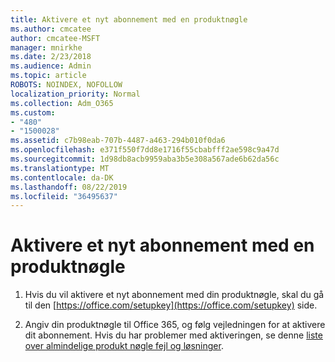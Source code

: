```yaml
---
title: Aktivere et nyt abonnement med en produktnøgle
ms.author: cmcatee
author: cmcatee-MSFT
manager: mnirkhe
ms.date: 2/23/2018
ms.audience: Admin
ms.topic: article
ROBOTS: NOINDEX, NOFOLLOW
localization_priority: Normal
ms.collection: Adm_O365
ms.custom:
- "480"
- "1500028"
ms.assetid: c7b98eab-707b-4487-a463-294b010f0da6
ms.openlocfilehash: e371f550f7dd8e1716f55cbabfff2ae598c9a47d
ms.sourcegitcommit: 1d98db8acb9959aba3b5e308a567ade6b62da56c
ms.translationtype: MT
ms.contentlocale: da-DK
ms.lasthandoff: 08/22/2019
ms.locfileid: "36495637"
---
```

# <a name="activate-a-new-subscription-with-a-product-key"></a>Aktivere et nyt abonnement med en produktnøgle

1. Hvis du vil aktivere et nyt abonnement med din produktnøgle, skal du gå til den [https://office.com/setupkey](https://office.com/setupkey) side.

2. Angiv din produktnøgle til Office 365, og følg vejledningen for at aktivere dit abonnement. Hvis du har problemer med aktiveringen, se denne [liste over almindelige produkt nøgle fejl og løsninger](https://docs.microsoft.com/office365/admin/misc/product-key-errors-and-solutions).